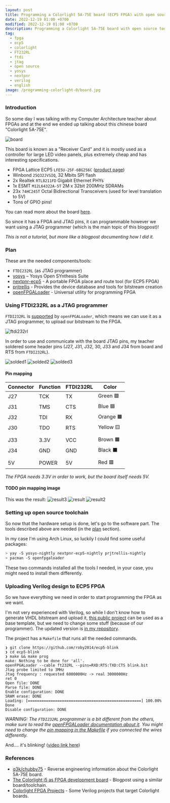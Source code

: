 ```yaml
---
layout: post
title: Programming a Colorlight 5A-75E board (ECP5 FPGA) with open source tools.
date: 2022-12-19 01:00 +0700
modified: 2022-12-19 01:00 +0700
description: Programming a Colorlight 5A-75E board with open source tools using FT232RL as a JTAG programmer.
tag:
  - fpga
  - ecp5
  - colorlight
  - FT232RL
  - ftdi
  - jtag
  - open source
  - yosys
  - nextpnr
  - verilog
  - english
image: /programming-colorlight-0/board.jpg
---
```


### Introduction

So some day I was talking with my Computer Architecture teacher about FPGAs and at the end we ended up talking about this chinese board "Colorlight 5A-75E".

![board](./board.jpg)

This board is known as a "Receiver Card" and it is mostly used as a controller for large LED video panels, plus extremely cheap and has interesting specifications.
* FPGA Lattice ECP5 `LFE5U-25F-6BG256C` ([product page](https://www.latticesemi.com/Products/FPGAandCPLD/ECP5))
* Winbond `25Q32JVSIQ`, 32 Mbits SPI flash
* 2x Realtek `RTL8211FD` Gigabit Ethernet PHYs
* 1x ESMT `M12L64322A-5T` 2M x 32bit 200MHz SDRAMs
* 23x `74HC245T` Octal Bidirectional Transceivers (used for level translation to 5V)
* Tons of GPIO pins!

You can read more about the board [here](https://github.com/q3k/chubby75/tree/master/5a-75e).

So since it has a FPGA and JTAG pins, it can programmable however we want using a JTAG programmer (which is the main topic of this blogpost)!

*This is not a tutorial, but more like a blogpost documenting how I did it.*

### Plan

These are the needed components/tools:

- `FTDI232RL` (as JTAG programmer)
- [yosys](https://github.com/YosysHQ/yosys) – Yosys Open SYnthesis Suite
- [nextpnr-ecp5](https://github.com/YosysHQ/nextpnr) - A portable FPGA place and route tool (for ECP5 FPGA)
- [prjtrellis](https://github.com/YosysHQ/prjtrellis) - Provides the device database and tools for bitstream creation
- [openFPGALoader](https://github.com/trabucayre/openFPGALoader) - Universal utility for programming FPGA 

### Using FTDI232RL as a JTAG programmer

`FTDI232RL` is [supported](https://trabucayre.github.io/openFPGALoader/guide/advanced.html#ft231-ft232-bitbang-mode-and-pins-configuration) by `openFPGALoader`, which means we can use it as a JTAG programmer, to upload our bitstream to the FPGA.

![ftdi232rl](./ftdi232rl.jpg)

In order to use and communicate with the board JTAG pins, my teacher soldered some header pins (J27, J31, J32, 30, J33 and J34 from board and RTS from `FTDI232RL`).

![solded1](./solded1.jpg)
![solded2](./solded2.jpg)
![solded3](./solded3.jpg)

#### Pin mapping

| Connector | Function | FTDI232RL | Color   |
|-----------|----------|-----------|-------- |
| J27       | TCK      | TX        | Green 🟩  |
| J31       | TMS      | CTS       | Blue 🟦   |
| J32       | TDI      | RX        | Orange 🟧 |
| J30       | TDO      | RTS       | Yellow 🟨 |
|           |          |           |
| J33       | 3.3V     | VCC       | Brown 🟫  |
| J34       | GND      | GND       | Black ⬛   |
|           |          |           |
| 5V        | POWER    | 5V        | Red 🟥    |


*The FPGA needs 3.3V in order to work, but the board itself needs 5V.*

#### TODO pin mapping image

This was the result: 
![result3](./result3.jpg)
![result](./result.jpg)
![result2](./result2.jpg)

### Setting up open source toolchain

So now that the hardware setup is done, let's go to the software part. The tools described above are needed (in the [plan](#plan) section).

In my case I'm using Arch Linux, so luckily I could find some useful packages:
```sh
> yay -S yosys-nightly nextpnr-ecp5-nightly prjtrellis-nightly 
> pacman -S openfpgaloader
```
These two commands installed all the tools I needed, in your case, you might need to install them differently.

### Uploading Verilog design to ECP5 FPGA

So we have everything we need in order to start programming the FPGA as we want.

I'm not very experienced with Verilog, so while I don't know how to generate VHDL bitstream and upload it, [this public project](https://github.com/wuxx/Colorlight-FPGA-Projects/tree/master/src/i5/blink) can be used as a base template, but we need to change some stuff (because of our programmer). The updated version is [in my repository](https://github.com/roby2014/ecp5-blink).

The project has a `Makefile` that runs all the needed commands.

```
❯ git clone https://github.com/roby2014/ecp5-blink
❯ cd ecp5-blink
❯ make && make prog
make: Nothing to be done for 'all'.
openFPGALoader --cable ft232RL --pins=RXD:RTS:TXD:CTS blink.bit
Jtag probe limited to 3MHz
Jtag frequency : requested 6000000Hz -> real 3000000Hz
ret 0
Open file: DONE
Parse file: DONE
Enable configuration: DONE
SRAM erase: DONE
Loading: [==================================================] 100.00%
Done
Disable configuration: DONE
```

*WARNING: The `FTDI232RL` programmer is a bit different from the others, make sure to read the [openFPGALoader documentation about it](https://trabucayre.github.io/openFPGALoader/guide/advanced.html#ft231-ft232-bitbang-mode-and-pins-configuration). You might need to change the [pin mapping in the Makefile](https://github.com/roby2014/ecp5-blink/blob/main/Makefile#L20) if you connected the wires differently.*

And.... it's blinking! ([video link here](https://streamable.com/kf1x4b))

### References
- [q3k/chubby75](https://github.com/q3k/chubby75) - Reverse engineering information about the Colorlight 5A-75E board.
- [The Colorlight i5 as FPGA development board](https://tomverbeure.github.io/2021/01/22/The-Colorlight-i5-as-FPGA-development-board.html) - Blogpost using a similar board/toolchain.
- [Colorlight FPGA Projects](https://github.com/wuxx/Colorlight-FPGA-Projects) - Some Verilog projects that target Colorlight boards.